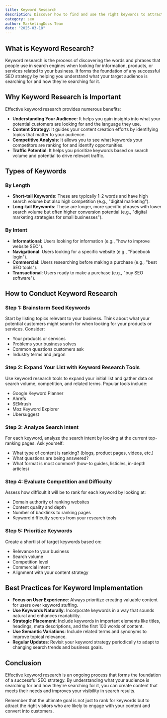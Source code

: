```yaml
---
title: Keyword Research
description: Discover how to find and use the right keywords to attract your target audience.
category: seo
author: MarketingDocs Team
date: "2025-03-18"
---
```


## What is Keyword Research?

Keyword research is the process of discovering the words and phrases that people use in search engines when looking for information, products, or services related to your business. It forms the foundation of any successful SEO strategy by helping you understand what your target audience is searching for and how they're searching for it.

## Why Keyword Research is Important

Effective keyword research provides numerous benefits:

- **Understanding Your Audience**: It helps you gain insights into what your potential customers are looking for and the language they use.
- **Content Strategy**: It guides your content creation efforts by identifying topics that matter to your audience.
- **Competitive Analysis**: It allows you to see what keywords your competitors are ranking for and identify opportunities.
- **Traffic Potential**: It helps you prioritize keywords based on search volume and potential to drive relevant traffic.

## Types of Keywords

### By Length

- **Short-tail Keywords**: These are typically 1-2 words and have high search volume but also high competition (e.g., "digital marketing").
- **Long-tail Keywords**: These are longer, more specific phrases with lower search volume but often higher conversion potential (e.g., "digital marketing strategies for small businesses").

### By Intent

- **Informational**: Users looking for information (e.g., "how to improve website SEO").
- **Navigational**: Users looking for a specific website (e.g., "Facebook login").
- **Commercial**: Users researching before making a purchase (e.g., "best SEO tools").
- **Transactional**: Users ready to make a purchase (e.g., "buy SEO software").

## How to Conduct Keyword Research

### Step 1: Brainstorm Seed Keywords

Start by listing topics relevant to your business. Think about what your potential customers might search for when looking for your products or services. Consider:

- Your products or services
- Problems your business solves
- Common questions customers ask
- Industry terms and jargon

### Step 2: Expand Your List with Keyword Research Tools

Use keyword research tools to expand your initial list and gather data on search volume, competition, and related terms. Popular tools include:

- Google Keyword Planner
- Ahrefs
- SEMrush
- Moz Keyword Explorer
- Ubersuggest

### Step 3: Analyze Search Intent

For each keyword, analyze the search intent by looking at the current top-ranking pages. Ask yourself:

- What type of content is ranking? (blogs, product pages, videos, etc.)
- What questions are being answered?
- What format is most common? (how-to guides, listicles, in-depth articles)

### Step 4: Evaluate Competition and Difficulty

Assess how difficult it will be to rank for each keyword by looking at:

- Domain authority of ranking websites
- Content quality and depth
- Number of backlinks to ranking pages
- Keyword difficulty scores from your research tools

### Step 5: Prioritize Keywords

Create a shortlist of target keywords based on:

- Relevance to your business
- Search volume
- Competition level
- Commercial intent
- Alignment with your content strategy

## Best Practices for Keyword Implementation

- **Focus on User Experience**: Always prioritize creating valuable content for users over keyword stuffing.
- **Use Keywords Naturally**: Incorporate keywords in a way that sounds natural and enhances readability.
- **Strategic Placement**: Include keywords in important elements like titles, headings, meta descriptions, and the first 100 words of content.
- **Use Semantic Variations**: Include related terms and synonyms to improve topical relevance.
- **Regular Updates**: Revisit your keyword strategy periodically to adapt to changing search trends and business goals.

## Conclusion

Effective keyword research is an ongoing process that forms the foundation of a successful SEO strategy. By understanding what your audience is searching for and how they're searching for it, you can create content that meets their needs and improves your visibility in search results.

Remember that the ultimate goal is not just to rank for keywords but to attract the right visitors who are likely to engage with your content and convert into customers.

